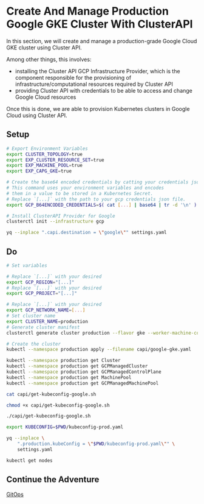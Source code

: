 # Create And Manage Production Google GKE Cluster With ClusterAPI

In this section, we will create and manage a production-grade Google Cloud GKE cluster using Cluster API.

Among other things, this involves:
* installing the Cluster API GCP Infrastructure Provider, which is the component responsible for the provisioning of infrastructure/computational resources required by Cluster API
* providing Cluster API with credentials to be able to access and change Google Cloud resources

Once this is done, we are able to provision Kubernetes clusters in Google Cloud using Cluster API.

## Setup

```bash
# Export Environment Variables
export CLUSTER_TOPOLOGY=true
export EXP_CLUSTER_RESOURCE_SET=true
export EXP_MACHINE_POOL=true
export EXP_CAPG_GKE=true

# Create the base64 encoded credentials by catting your credentials json.
# This command uses your environment variables and encodes
# them in a value to be stored in a Kubernetes Secret.
# Replace `[...]` with the path to your gcp credentials json file.
export GCP_B64ENCODED_CREDENTIALS=$( cat [...] | base64 | tr -d '\n' )

# Install ClusterAPI Provider for Google
clusterctl init --infrastructure gcp

yq --inplace ".capi.destination = \"google\"" settings.yaml
```

## Do

```bash
# Set variables

# Replace `[...]` with your desired
export GCP_REGION="[...]"
# Replace `[...]` with your desired
export GCP_PROJECT="[...]"

# Replace `[...]` with your desired
export GCP_NETWORK_NAME=[...]
# Set cluster name
export CLUSTER_NAME=production
# Generate cluster manifest
clusterctl generate cluster production --flavor gke --worker-machine-count=3 --kubernetes-version v1.24.1 --worker-machine-count=3 > capi/google-gke.yaml

# Create the cluster
kubectl --namespace production apply --filename capi/google-gke.yaml

kubectl --namespace production get Cluster
kubectl --namespace production get GCPManagedCluster
kubectl --namespace production get GCPManagedControlPlane
kubectl --namespace production get MachinePool
kubectl --namespace production get GCPManagedMachinePool

cat capi/get-kubeconfig-google.sh

chmod +x capi/get-kubeconfig-google.sh

./capi/get-kubeconfig-google.sh

export KUBECONFIG=$PWD/kubeconfig-prod.yaml

yq --inplace \
    ".production.kubeConfig = \"$PWD/kubeconfig-prod.yaml\"" \
    settings.yaml

kubectl get nodes
```

## Continue the Adventure

[GitOps](../gitops/README.md)
